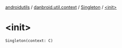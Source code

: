 [androidutils](../../index.md) / [danbroid.util.context](../index.md) / [Singleton](index.md) / [&lt;init&gt;](./-init-.md)

# &lt;init&gt;

`Singleton(context: C)`